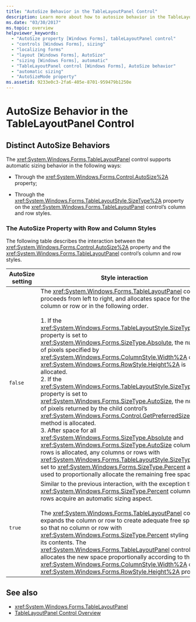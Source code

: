 ```yaml
---
title: "AutoSize Behavior in the TableLayoutPanel Control"
description: Learn more about how to autosize behavior in the TableLayoutPanel control in Windows Forms, which supports automatic sizing behavior in two ways.
ms.date: "03/30/2017"
ms.topic: overview
helpviewer_keywords: 
  - "AutoSize property [Windows Forms], tableLayoutPanel control"
  - "controls [Windows Forms], sizing"
  - "localizing forms"
  - "layout [Windows Forms], AutoSize"
  - "sizing [Windows Forms], automatic"
  - "TableLayoutPanel control [Windows Forms], AutoSize behavior"
  - "automatic sizing"
  - "AutoSizeMode property"
ms.assetid: 9233e0c3-2fa6-405e-8701-959479b1250e
---
```

# AutoSize Behavior in the TableLayoutPanel Control
## Distinct AutoSize Behaviors  
 The <xref:System.Windows.Forms.TableLayoutPanel> control supports automatic sizing behavior in the following ways:  
  
- Through the <xref:System.Windows.Forms.Control.AutoSize%2A> property;  
  
- Through the <xref:System.Windows.Forms.TableLayoutStyle.SizeType%2A> property on the <xref:System.Windows.Forms.TableLayoutPanel> control’s column and row styles.  
  
### The AutoSize Property with Row and Column Styles  
 The following table describes the interaction between the <xref:System.Windows.Forms.Control.AutoSize%2A> property and the <xref:System.Windows.Forms.TableLayoutPanel> control’s column and row styles.  
  
|AutoSize setting|Style interaction|  
|----------------------|-----------------------|  
|`false`|The <xref:System.Windows.Forms.TableLayoutPanel> control proceeds from left to right, and allocates space for the column or row or in the following order.<br /><br /> 1.  If the <xref:System.Windows.Forms.TableLayoutStyle.SizeType%2A> property is set to <xref:System.Windows.Forms.SizeType.Absolute>, the number of pixels specified by <xref:System.Windows.Forms.ColumnStyle.Width%2A> or <xref:System.Windows.Forms.RowStyle.Height%2A> is allocated.<br />2.  If the <xref:System.Windows.Forms.TableLayoutStyle.SizeType%2A> property is set to <xref:System.Windows.Forms.SizeType.AutoSize>, the number of pixels returned by the child control’s <xref:System.Windows.Forms.Control.GetPreferredSize%2A> method is allocated.<br />3.  After space for all <xref:System.Windows.Forms.SizeType.Absolute> and <xref:System.Windows.Forms.SizeType.AutoSize> columns or rows is allocated, any columns or rows with <xref:System.Windows.Forms.TableLayoutStyle.SizeType%2A> set to <xref:System.Windows.Forms.SizeType.Percent> are used to proportionally allocate the remaining free space|  
|`true`|Similar to the previous interaction, with the exception that <xref:System.Windows.Forms.SizeType.Percent> columns or rows acquire an automatic sizing aspect.<br /><br /> The <xref:System.Windows.Forms.TableLayoutPanel> control expands the column or row to create adequate free space, so that no column or row with <xref:System.Windows.Forms.SizeType.Percent> styling clips its contents. The <xref:System.Windows.Forms.TableLayoutPanel> control allocates the new space proportionally according to the <xref:System.Windows.Forms.ColumnStyle.Width%2A> or <xref:System.Windows.Forms.RowStyle.Height%2A> property.|  
  
## See also

- <xref:System.Windows.Forms.TableLayoutPanel>
- [TableLayoutPanel Control Overview](tablelayoutpanel-control-overview.md)
